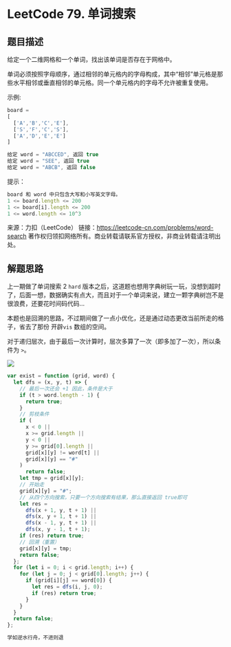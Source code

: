 # LeetCode 79. 单词搜索

## 题目描述

给定一个二维网格和一个单词，找出该单词是否存在于网格中。

单词必须按照字母顺序，通过相邻的单元格内的字母构成，其中“相邻”单元格是那些水平相邻或垂直相邻的单元格。同一个单元格内的字母不允许被重复使用。

示例:

```javascript
board =
[
  ['A','B','C','E'],
  ['S','F','C','S'],
  ['A','D','E','E']
]

给定 word = "ABCCED", 返回 true
给定 word = "SEE", 返回 true
给定 word = "ABCB", 返回 false
```

提示：

```javascript
board 和 word 中只包含大写和小写英文字母。
1 <= board.length <= 200
1 <= board[i].length <= 200
1 <= word.length <= 10^3
```

来源：力扣（LeetCode）
链接：https://leetcode-cn.com/problems/word-search
著作权归领扣网络所有。商业转载请联系官方授权，非商业转载请注明出处。

## 解题思路

上一期做了单词搜索 2 `hard` 版本之后，这道题也想用字典树玩一玩，没想到超时了，后面一想，数据确实有点大，而且对于一个单词来说，建立一颗字典树岂不是很浪费，还要花时间码代码...

本题也是回溯的思路，不过期间做了一点小优化，还是通过动态更改当前所走的格子，省去了那份 开辟`vis` 数组的空间。

对于递归层次，由于最后一次计算时，层次多算了一次（即多加了一次），所以条件为 `>`。

![](https://img-blog.csdnimg.cn/20200913183820425.png?x-oss-process=image/watermark,type_ZmFuZ3poZW5naGVpdGk,shadow_10,text_aHR0cHM6Ly9ibG9nLmNzZG4ubmV0L3dlaXhpbl80MjQyOTcxOA==,size_16,color_FFFFFF,t_70#pic_center)

```javascript
var exist = function (grid, word) {
  let dfs = (x, y, t) => {
    // 最后一次还会 +1 因此，条件是大于
    if (t > word.length - 1) {
      return true;
    }
    // 剪枝条件
    if (
      x < 0 ||
      x >= grid.length ||
      y < 0 ||
      y >= grid[0].length ||
      grid[x][y] != word[t] ||
      grid[x][y] == "#"
    )
      return false;
    let tmp = grid[x][y];
    // 开始走
    grid[x][y] = "#";
    // 从四个方向搜索，只要一个方向搜索有结果，那么直接返回 true即可
    let res =
      dfs(x + 1, y, t + 1) ||
      dfs(x, y + 1, t + 1) ||
      dfs(x - 1, y, t + 1) ||
      dfs(x, y - 1, t + 1);
    if (res) return true;
    // 回溯（重置）
    grid[x][y] = tmp;
    return false;
  };
  for (let i = 0; i < grid.length; i++) {
    for (let j = 0; j < grid[0].length; j++) {
      if (grid[i][j] == word[0]) {
        let res = dfs(i, j, 0);
        if (res) return true;
      }
    }
  }
  return false;
};
```

```javascript
学如逆水行舟，不进则退
```
